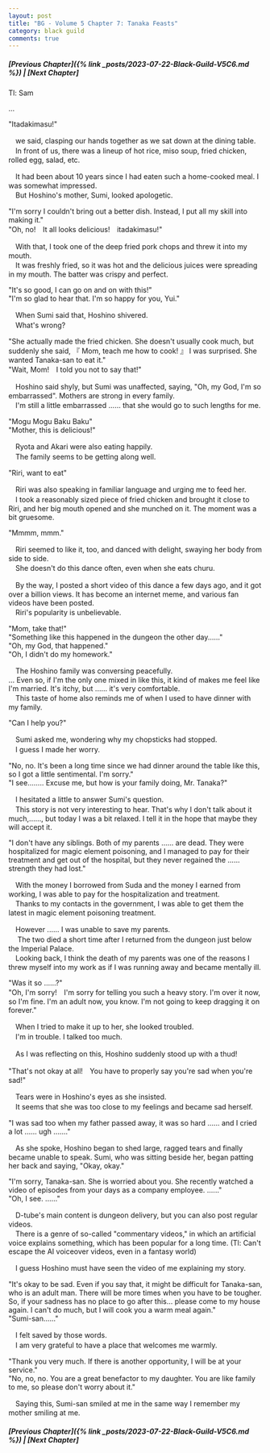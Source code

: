 ```yaml
---
layout: post
title: "BG - Volume 5 Chapter 7: Tanaka Feasts"
category: black guild
comments: true
---
```


##### [Previous Chapter]({% link _posts/2023-07-22-Black-Guild-V5C6.md %}) \| [Next Chapter]


Tl: Sam

…


"Itadakimasu!"

　we said, clasping our hands together as we sat down at the dining table.   
　In front of us, there was a lineup of hot rice, miso soup, fried chicken, rolled egg, salad, etc.

　It had been about 10 years since I had eaten such a home-cooked meal. I was somewhat impressed.   
　But Hoshino's mother, Sumi, looked apologetic.
<!--more-->

"I'm sorry I couldn't bring out a better dish. Instead, I put all my skill into making it."   
"Oh, no!　It all looks delicious!　itadakimasu!"

　With that, I took one of the deep fried pork chops and threw it into my mouth.   
　It was freshly fried, so it was hot and the delicious juices were spreading in my mouth. The batter was crispy and perfect.

"It's so good, I can go on and on with this!"   
"I'm so glad to hear that. I'm so happy for you, Yui."

　When Sumi said that, Hoshino shivered.   
　What's wrong?

"She actually made the fried chicken. She doesn't usually cook much, but suddenly she said, 『 Mom, teach me how to cook! 』 I was surprised. She wanted Tanaka-san to eat it."   
"Wait, Mom!　I told you not to say that!"

　Hoshino said shyly, but Sumi was unaffected, saying, "Oh, my God, I'm so embarrassed". Mothers are strong in every family.   
　I'm still a little embarrassed ...... that she would go to such lengths for me.

"Mogu Mogu Baku Baku"    
"Mother, this is delicious!"

　Ryota and Akari were also eating happily.   
　The family seems to be getting along well.

"Riri, want to eat"

　Riri was also speaking in familiar language and urging me to feed her.   
　I took a reasonably sized piece of fried chicken and brought it close to Riri, and her big mouth opened and she munched on it. The moment was a bit gruesome.

"Mmmm, mmm."

　Riri seemed to like it, too, and danced with delight, swaying her body from side to side.   
　She doesn't do this dance often, even when she eats churu.

　By the way, I posted a short video of this dance a few days ago, and it got over a billion views. It has become an internet meme, and various fan videos have been posted.   
　Riri's popularity is unbelievable.

"Mom, take that!"   
"Something like this happened in the dungeon the other day......"   
"Oh, my God, that happened."   
"Oh, I didn't do my homework."

　The Hoshino family was conversing peacefully.   
… Even so, if I'm the only one mixed in like this, it kind of makes me feel like I'm married. It's itchy, but ...... it's very comfortable.   
　This taste of home also reminds me of when I used to have dinner with my family.

"Can I help you?"

　Sumi asked me, wondering why my chopsticks had stopped.   
　I guess I made her worry.

"No, no. It's been a long time since we had dinner around the table like this, so I got a little sentimental. I'm sorry."   
"I see........ Excuse me, but how is your family doing, Mr. Tanaka?"

　I hesitated a little to answer Sumi's question.   
　This story is not very interesting to hear. That's why I don't talk about it much,......, but today I was a bit relaxed. I tell it in the hope that maybe they will accept it.

"I don't have any siblings. Both of my parents ...... are dead. They were hospitalized for magic element poisoning, and I managed to pay for their treatment and get out of the hospital, but they never regained the ...... strength they had lost."

　With the money I borrowed from Suda and the money I earned from working, I was able to pay for the hospitalization and treatment.   
　Thanks to my contacts in the government, I was able to get them the latest in magic element poisoning treatment.

　However ......  I was unable to save my parents.   
　 The two died a short time after I returned from the dungeon just below the Imperial Palace.   
　Looking back, I think the death of my parents was one of the reasons I threw myself into my work as if I was running away and became mentally ill.

"Was it so ......?"   
"Oh, I'm sorry!　I'm sorry for telling you such a heavy story. I'm over it now, so I'm fine. I'm an adult now, you know. I'm not going to keep dragging it on forever."

　When I tried to make it up to her, she looked troubled.   
　I'm in trouble. I talked too much.

　As I was reflecting on this, Hoshino suddenly stood up with a thud!　

"That's not okay at all!　You have to properly say you're sad when you're sad!"

　Tears were in Hoshino's eyes as she insisted.   
　It seems that she was too close to my feelings and became sad herself.

"I was sad too when my father passed away, it was so hard ...... and I cried a lot ...... ugh ......."

　As she spoke, Hoshino began to shed large, ragged tears and finally became unable to speak. Sumi, who was sitting beside her, began patting her back and saying, "Okay, okay."

"I'm sorry, Tanaka-san. She is worried about you. She recently watched a video of episodes from your days as a company employee. ......"   
"Oh, I see. ......"

　D-tube's main content is dungeon delivery, but you can also post regular videos.   
　There is a genre of so-called "commentary videos," in which an artificial voice explains something, which has been popular for a long time. (Tl: Can't escape the AI voiceover videos, even in a fantasy world)

　I guess Hoshino must have seen the video of me explaining my story.

"It's okay to be sad. Even if you say that, it might be difficult for Tanaka-san, who is an adult man. There will be more times when you have to be tougher. So, if your sadness has no place to go after this... please come to my house again. I can't do much, but I will cook you a warm meal again."   
"Sumi-san......"

　I felt saved by those words.   
　I am very grateful to have a place that welcomes me warmly.

"Thank you very much. If there is another opportunity, I will be at your service."   
"No, no, no. You are a great benefactor to my daughter. You are like family to me, so please don't worry about it." 

　Saying this, Sumi-san smiled at me in the same way I remember my mother smiling at me.


##### [Previous Chapter]({% link _posts/2023-07-22-Black-Guild-V5C6.md %}) \| [Next Chapter]